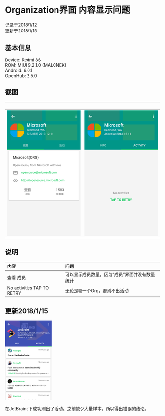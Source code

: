 # Organization界面 内容显示问题

记录于2018/1/12</br>
更新于2018/1/15

## 基本信息

Device: Redmi 3S</br>
ROM: MIUI 9.2.1.0 (MALCNEK)</br>
Android: 6.0.1</br>
OpenHub: 2.5.0</br>

## 截图

&nbsp; | &nbsp;
------------ | -------------
![20180112192510_com.thirtydegreesray.openhub_Organization_Members.png](https://github.com/pzhlkj6612/OpenHubIssuesRelated/blob/master/Organization-UI/20180112192510_com.thirtydegreesray.openhub_Organization_Members.png) | ![20180112194933_com.thirtydegreesray.openhub_Organization_Activity.png](https://github.com/pzhlkj6612/OpenHubIssuesRelated/blob/master/Organization-UI/20180112194933_com.thirtydegreesray.openhub_Organization_Activity.png)

## 说明

| 内容 | 问题 |
| :- | :- |
| 查看 成员 | 可以显示成员数量，因为“成员”界面并没有数量统计 |
| No activities TAP TO RETRY | 无论是哪一个Org，都刷不出活动 |

## 更新2018/1/15

<img src="https://github.com/pzhlkj6612/OpenHubIssuesRelated/blob/master/Organization-UI/20180115152011_com.thirtydegreesray.openhub_Organization_Activity.png" width=30%>

在JetBrains下成功刷出了活动。之前缺少大量样本，所以得出错误的结论。
